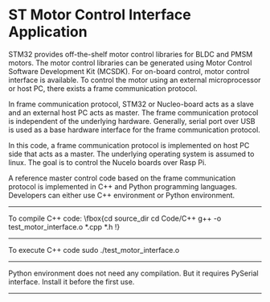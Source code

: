 <h1> ST Motor Control Interface Application </h1>

STM32 provides off-the-shelf motor control libraries for BLDC and PMSM motors. The motor control libraries can be generated using Motor Control Software Development Kit (MCSDK). For on-board control, motor control interface is available. To control the motor using an external microprocessor or host PC, there exists a frame communication protocol.

In frame communication protocol, STM32 or Nucleo-board acts as a slave and an external host PC acts as master. The frame communication protocol is independent of the underlying hardware. Generally, serial port over USB is used as a base hardware interface for the frame communication protocol. 

In this code, a frame communication protocol is implemented on host PC side that acts as a master. The underlying operating system is assumed to linux. The goal is to control the Nucelo boards over Rasp Pi.

A reference master control code based on the frame communication protocol is implemented in C++ and Python programming languages. Developers can either use C++ environment or Python environment.

---------------------
To compile C++ code:
\fbox{cd source_dir
cd Code/C++
g++ -o test_motor_interface.o *.cpp *.h
!}

---------------------
To execute C++ code
sudo ./test_motor_interface.o


-----------------------------------
Python environment does not need any compilation. But it requires PySerial interface. Install it before the first use.

-----------------------------------

